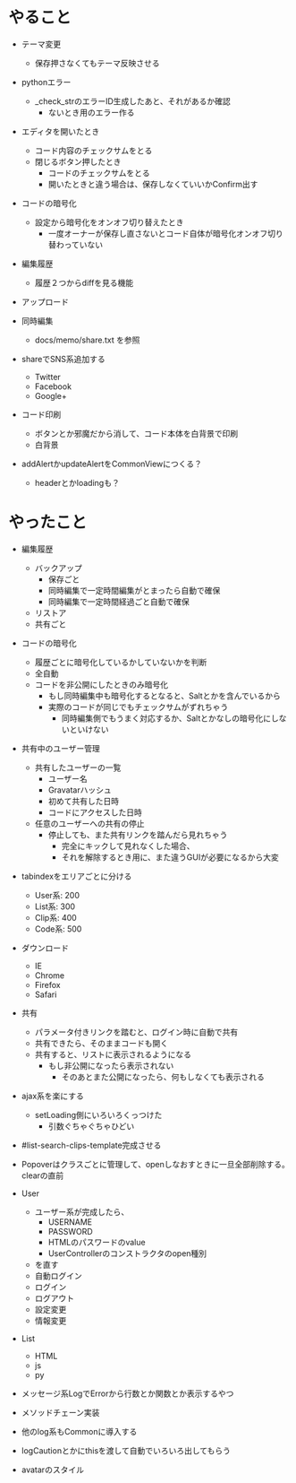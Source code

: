 
# やること
  - テーマ変更
    - 保存押さなくてもテーマ反映させる

  - pythonエラー
    - _check_strのエラーID生成したあと、それがあるか確認
      - ないとき用のエラー作る

  - エディタを開いたとき
    - コード内容のチェックサムをとる
    - 閉じるボタン押したとき
      - コードのチェックサムをとる
      - 開いたときと違う場合は、保存しなくていいかConfirm出す

  - コードの暗号化
    - 設定から暗号化をオンオフ切り替えたとき
      - 一度オーナーが保存し直さないとコード自体が暗号化オンオフ切り替わっていない

  - 編集履歴
    - 履歴２つからdiffを見る機能

  - アップロード

  - 同時編集
    - docs/memo/share.txt を参照

  - shareでSNS系追加する
    - Twitter
    - Facebook
    - Google+

  - コード印刷
    - ボタンとか邪魔だから消して、コード本体を白背景で印刷
    - 白背景

  - addAlertかupdateAlertをCommonViewにつくる？
    - headerとかloadingも？


# やったこと

  - 編集履歴
    - バックアップ
      - 保存ごと
      - 同時編集で一定時間編集がとまったら自動で確保
      - 同時編集で一定時間経過ごと自動で確保
    - リストア
    - 共有ごと

  - コードの暗号化
    - 履歴ごとに暗号化しているかしていないかを判断
    - 全自動
    - コードを非公開にしたときのみ暗号化
      - もし同時編集中も暗号化するとなると、Saltとかを含んでいるから
      - 実際のコードが同じでもチェックサムがずれちゃう
        - 同時編集側でもうまく対応するか、Saltとかなしの暗号化にしないといけない

  - 共有中のユーザー管理
    - 共有したユーザーの一覧
      - ユーザー名
      - Gravatarハッシュ
      - 初めて共有した日時
      - コードにアクセスした日時
    - 任意のユーザーへの共有の停止
      - 停止しても、また共有リンクを踏んだら見れちゃう
        - 完全にキックして見れなくした場合、
        - それを解除するとき用に、また違うGUIが必要になるから大変

  - tabindexをエリアごとに分ける
    - User系: 200
    - List系: 300
    - Clip系: 400
    - Code系: 500

  - ダウンロード
    - IE
    - Chrome
    - Firefox
    - Safari

  - 共有
    - パラメータ付きリンクを踏むと、ログイン時に自動で共有
    - 共有できたら、そのままコードも開く
    - 共有すると、リストに表示されるようになる
      - もし非公開になったら表示されない
        - そのあとまた公開になったら、何もしなくても表示される

  - ajax系を楽にする
    - setLoading側にいろいろくっつけた
      - 引数ぐちゃぐちゃひどい

  - #list-search-clips-template完成させる

  - Popoverはクラスごとに管理して、openしなおすときに一旦全部削除する。clearの直前

  - User
    - ユーザー系が完成したら、
      - USERNAME
      - PASSWORD
      - HTMLのパスワードのvalue
      - UserControllerのコンストラクタのopen種別
    - を直す
    - 自動ログイン
    - ログイン
    - ログアウト
    - 設定変更
    - 情報変更

  - List
    - HTML
    - js
    - py

  - メッセージ系LogでErrorから行数とか関数とか表示するやつ

  - メソッドチェーン実装

  - 他のlog系もCommonに導入する

  - logCautionとかにthisを渡して自動でいろいろ出してもらう

  - avatarのスタイル

